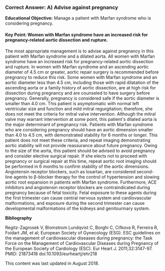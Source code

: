 
### Correct Answer: A) Advise against pregnancy 

**Educational Objective:** Manage a patient with Marfan syndrome who is considering pregnancy.

#### **Key Point:** Women with Marfan syndrome have an increased risk for pregnancy-related aortic dissection and rupture.

The most appropriate management is to advise against pregnancy in this patient with Marfan syndrome and a dilated aorta. All women with Marfan syndrome have an increased risk for pregnancy-related aortic dissection and rupture. In women with Marfan syndrome and an ascending aortic diameter of 4.5 cm or greater, aortic repair surgery is recommended before pregnancy to reduce this risk. Some women with Marfan syndrome and an aortic diameter less than 4.5 cm, including those with rapid dilatation of the ascending aorta or a family history of aortic dissection, are at high risk for dissection during pregnancy and are counseled to have surgery before pregnancy. Generally, pregnancy is considered safe if the aortic diameter is smaller than 4.0 cm.
This patient is asymptomatic with normal left ventricular size and function and mild mitral regurgitation; therefore, she does not meet the criteria for mitral valve intervention. Although the mitral valve may warrant intervention at some point, this patient's dilated aorta is the major determinant of pregnancy risk.
Patients with Marfan syndrome who are considering pregnancy should have an aortic dimension smaller than 4.0 to 4.5 cm, with demonstrated stability for 6 months or longer. This patient does not meet these criteria, and repeat imaging demonstrating aortic stability will not provide reassurance about future pregnancy. Owing to the size of the aorta, this patient should be advised to avoid pregnancy and consider elective surgical repair. If she elects not to proceed with pregnancy or surgical repair at this time, repeat aortic root imaging should be performed in 6 months to confirm stability of the aortic dimensions.
Angiotensin receptor blockers, such as losartan, are considered second-line agents to β-blocker therapy for the control of hypertension and slowing aortic root expansion in patients with Marfan syndrome. Furthermore, ACE inhibitors and angiotensin receptor blockers are contraindicated during pregnancy because of fetal toxicity. Fetal exposure to these agents during the first trimester can cause central nervous system and cardiovascular malformations, and exposure during the second trimester can cause developmental malformations of the kidneys and genitourinary system.

**Bibliography**

Regitz-Zagrosek V, Blomstrom Lundqvist C, Borghi C, Cifkova R, Ferreira R, Foidart JM, et al; European Society of Gynecology (ESG). ESC guidelines on the management of cardiovascular diseases during pregnancy: the Task Force on the Management of Cardiovascular Diseases during Pregnancy of the European Society of Cardiology (ESC). Eur Heart J. 2011;32:3147-97. PMID: 21873418 doi:10.1093/eurheartj/ehr218

This content was last updated in August 2018.